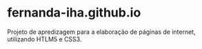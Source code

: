 # fernanda-iha.github.io
Projeto de apredizagem para a elaboração de páginas de internet, utilizando HTLM5 e CSS3. 
